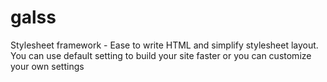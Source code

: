 galss
=====

Stylesheet framework - Ease to write HTML and simplify stylesheet layout. You can use default setting to build your site faster or you can customize your own settings

